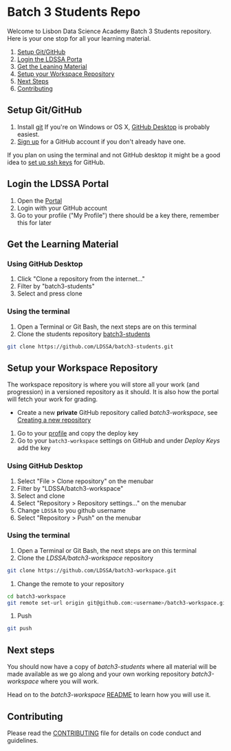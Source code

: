 # Batch 3 Students Repo

Welcome to Lisbon Data Science Academy Batch 3 Students repository.
Here is your one stop for all your learning material.

1. [Setup Git/GitHub](#setup-gitgithub)
1. [Login the LDSSA Porta](#login-the-ldssa-portal)
1. [Get the Leaning Material](#get-the-learning-material)
1. [Setup your Workspace Repository](#setup-your-workspace-repository)
1. [Next Steps](#next-steps)
1. [Contributing](#contributing)

## Setup Git/GitHub

1. Install [git](https://git-scm.com/)
If you're on Windows or OS X, [GitHub Desktop](https://desktop.github.com/) is 
probably easiest.
1. [Sign up](https://github.com/join) for a GitHub account if you don't already have one.

If you plan on using the terminal and not GitHub desktop it might be a good
idea to [set up ssh keys](https://help.github.com/articles/connecting-to-github-with-ssh/)
for GitHub.

## Login the LDSSA Portal

1. Open the [Portal](https://portal.lisbondatascience.org)
1. Login with your GitHub account
1. Go to your profile ("My Profile") there should be a key there, remember this
for later

## Get the Learning Material

### Using GitHub Desktop

1. Click "Clone a repository from the internet..."
1. Filter by "batch3-students"
1. Select and press clone

### Using the terminal

1. Open a Terminal or Git Bash, the next steps are on this terminal
1. Clone the students repository 
[batch3-students](https://github.com/LDSSA/batch3-students)
```bash
git clone https://github.com/LDSSA/batch3-students.git
```

## Setup your Workspace Repository

The workspace repository is where you will store all your work 
(and progression) in a versioned repository as it should.
It is also how the portal will fetch your work for grading.

* Create a new **private** GitHub repository called *batch3-workspace*, see 
[Creating a new repository](https://help.github.com/en/articles/creating-a-new-repository)
1. Go to your [profile](https://portal.lisbondatascience.org/users/info/) and 
copy the deploy key
1. Go to your `batch3-workspace` settings on GitHub and under *Deploy Keys*
add the key


### Using GitHub Desktop

1. Select "File > Clone repository" on the menubar
1. Filter by "LDSSA/batch3-workspace"
1. Select and clone
1. Select "Repository > Repository settings..." on the menubar
1. Change `LDSSA` to you github username
1. Select "Repository > Push" on the menubar

### Using the terminal

1. Open a Terminal or Git Bash, the next steps are on this terminal
1. Clone the *LDSSA/batch3-workspace* repository
```bash
git clone https://github.com/LDSSA/batch3-workspace.git
```
1. Change the remote to your repository
```bash
cd batch3-workspace
git remote set-url origin git@github.com:<username>/batch3-workspace.git
```
1. Push
```bash
git push
```

## Next steps
You should now have a copy of *batch3-students* where all material will
be made available as we go along and your own working repository 
*batch3-workspace* where you will work.

Head on to the *batch3-workspace* 
[README](https://github.com/LDSSA/batch3-workspace)
to learn how you will use it.

## Contributing

Please read the [CONTRIBUTING](CONTRIBUTING.md) file for details on code 
conduct and guidelines.
